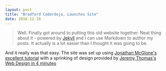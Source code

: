 ```yaml
---
layout: post
title: "Bradford Coderdojo, Launches Site"
date: 2016-12-10
---
```


> Well. Finally got around to putting this old website together. Neat thing about it - powered by [Jekyll](http://jekyllrb.com) and I can use Markdown to author my posts. It actually is a lot easier than I thought it was going to be.

And it really was that easy.
The site was set up using [Jonathan McGlone's excellent tutorial](http://jmcglone.com/guides/github-pages/) with a sprinking of design provided by [Jeremy Thomas's Web Design in 4 minutes](http://jgthms.com/web-design-in-4-minutes)

